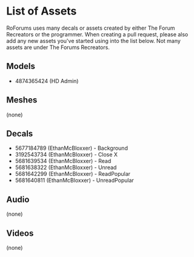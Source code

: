 # List of Assets
RoForums uses many decals or assets created by either The Forum Recreators or the programmer. When creating a pull request, please also add any new assets you've started using into the list below.
Not many assets are under The Forums Recreators.

## Models
* 4874365424 (HD Admin)

## Meshes
(none)

## Decals
* 5677184789 (EthanMcBloxxer) - Background
* 3192543734 (EthanMcBloxxer) - Close X
* 5681639534 (EthanMcBloxxer) - Read
* 5681638322 (EthanMcBloxxer) - Unread
* 5681642299 (EthanMcBloxxer) - ReadPopular
* 5681640811 (EthanMcBloxxer) - UnreadPopular

## Audio
(none)

## Videos
(none)

